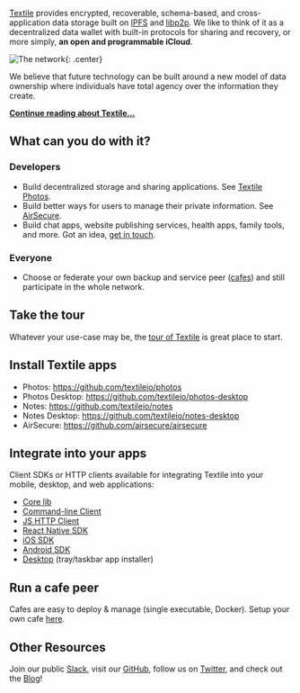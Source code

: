 [Textile](https://github.com/textileio) provides encrypted, recoverable, schema-based, and cross-application data storage built on [IPFS](https://github.com/ipfs) and [libp2p](https://github.com/libp2p). We like to think of it as a decentralized data wallet with built-in protocols for sharing and recovery, or more simply, **an open and programmable iCloud**.

![The network](/images/home.png){: .center}

We believe that future technology can be built around a new model of data ownership where individuals have total agency over the information they create.

**[Continue reading about Textile...](/concepts/)**

## What can you do with it?

### Developers

* Build decentralized storage and sharing applications. See [Textile Photos](https://github.com/textileio/photos).
* Build better ways for users to manage their private information. See [AirSecure](https://github.com/airsecure/airsecure).
* Build chat apps, website publishing services, health apps, family tools, and more. Got an idea, [get in touch](https://slack.textile.io/).

### Everyone

* Choose or federate your own backup and service peer ([cafes](/concepts/cafes)) and still participate in the whole network.

## Take the tour

Whatever your use-case may be, the [tour of Textile](/a-tour-of-textile) is great place to start.

## Install Textile apps

* Photos: https://github.com/textileio/photos
* Photos Desktop: https://github.com/textileio/photos-desktop
* Notes: https://github.com/textileio/notes
* Notes Desktop: https://github.com/textileio/notes-desktop
* AirSecure: https://github.com/airsecure/airsecure

## Integrate into your apps

Client SDKs or HTTP clients available for integrating Textile into your mobile, desktop, and web applications:

* [Core lib](https://github.com/textileio/go-textile)
* [Command-line Client](/clients/command-line)
* [JS HTTP Client](/clients/js-http)
* [React Native SDK](/clients/react-native)
* [iOS SDK](/clients/ios)
* [Android SDK](/clients/android)
* [Desktop](/install/desktop) (tray/taskbar app installer)

## Run a cafe peer

Cafes are easy to deploy & manage (single executable, Docker). Setup your own cafe [here](/install/the-daemon/#initialize-a-cafe-peer).

## Other Resources

Join our public [Slack](https://slack.textile.io), visit our [GitHub](https://github.com/textileio), follow us on [Twitter](https://twitter.com/textile01), and check out the [Blog](https://medium.com/textileio)!

<br>
